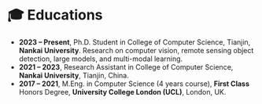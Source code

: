 # 🎓 Educations
- **2023 – Present**, Ph.D. Student in College of Computer Science, Tianjin, **Nankai University**. Research on computer vision, remote sensing object detection, large models, and multi-modal learning.
- **2021 – 2023**, Research Assistant in College of Computer Science, **Nankai University**, Tianjin, China.
- **2017 – 2021**, M.Eng. in Computer Science (4 years course), **First Class** Honors Degree, **University College London (UCL)**, London, UK.